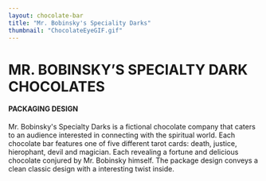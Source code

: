 ```yaml
---
layout: chocolate-bar
title: "Mr. Bobinsky's Speciality Darks"
thumbnail: "ChocolateEyeGIF.gif"
---
```


# MR. BOBINSKY’S SPECIALTY DARK CHOCOLATES

#### PACKAGING DESIGN

Mr. Bobinsky's Specialty Darks is a fictional chocolate company that caters to an audience interested in connecting with the spiritual world. Each chocolate bar features one of five different tarot cards: death, justice, hierophant, devil and magician. Each revealing a fortune and delicious chocolate conjured by Mr. Bobinsky himself. The package design conveys a clean classic design with a interesting twist inside.
